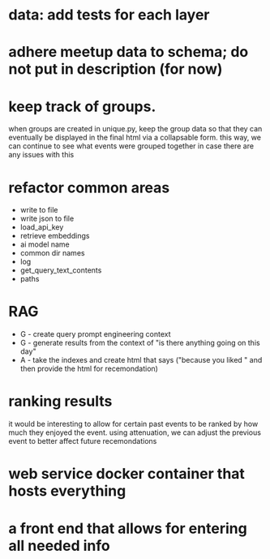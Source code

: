 # data: add tests for each layer

# adhere meetup data to schema; do not put in description (for now)

# keep track of groups. 
when groups are created in unique.py, keep the group data so that
they can eventually be displayed in the final html via a collapsable form. this way, 
we can continue to see what events were grouped together in case there are any issues
with this

# refactor common areas
* write to file
* write json to file
* load_api_key
* retrieve embeddings
* ai model name
* common dir names
* log
* get_query_text_contents
* paths

# RAG
* G - create query prompt engineering context
* G - generate results from the context of "is there anything going on this day"
* A - take the indexes and create html that says ("because you liked <recomendation query>" and then provide the html for recemondation)

# ranking results
it would be interesting to allow for certain past events to be ranked by how much they enjoyed the event. using attenuation, we can adjust the previous event to better affect future recemondations 

# web service docker container that hosts everything

# a front end that allows for entering all needed info

